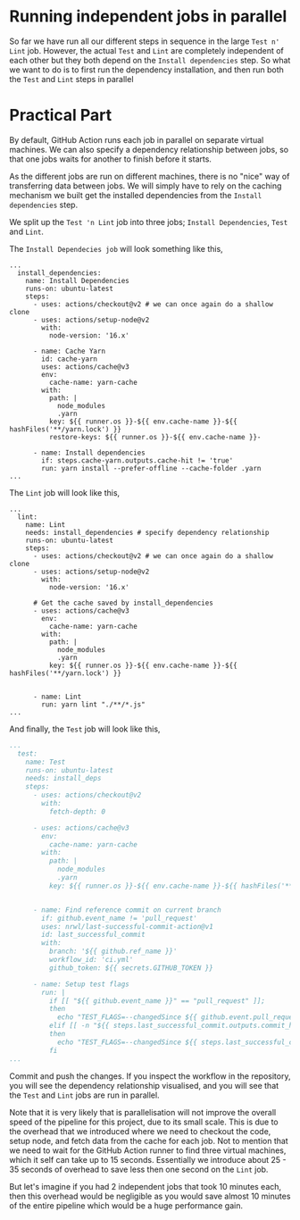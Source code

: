 # Running independent jobs in parallel

So far we have run all our different steps in sequence in the large `Test n' Lint` job. However, the actual `Test` and `Lint` are completely independent of each other but they both depend on the `Install dependencies` step. So what we want to do is to first run the dependency installation, and then run both the `Test` and `Lint` steps in parallel

# Practical Part

By default, GitHub Action runs each job in parallel on separate virtual machines. We can also specify a dependency relationship between jobs, so that one jobs waits for another to finish before it starts.

As the different jobs are run on different machines, there is no "nice" way of transferring data between jobs. We will simply have to rely on the caching mechanism we built get the installed dependencies from the `Install dependencies` step.

We split up the `Test 'n Lint` job into three jobs; `Install Dependencies`, `Test` and `Lint`.

The `Install Dependecies job` will look something like this,

```yarn
...
  install_dependencies:
    name: Install Dependencies
    runs-on: ubuntu-latest
    steps:
      - uses: actions/checkout@v2 # we can once again do a shallow clone
      - uses: actions/setup-node@v2
        with:
          node-version: '16.x'

      - name: Cache Yarn
        id: cache-yarn
        uses: actions/cache@v3
        env:
          cache-name: yarn-cache
        with:
          path: |
            node_modules
            .yarn
          key: ${{ runner.os }}-${{ env.cache-name }}-${{ hashFiles('**/yarn.lock') }}
          restore-keys: ${{ runner.os }}-${{ env.cache-name }}-

      - name: Install dependencies
        if: steps.cache-yarn.outputs.cache-hit != 'true'
        run: yarn install --prefer-offline --cache-folder .yarn
...
```

The `Lint` job will look like this,

```yarn
...
  lint:
    name: Lint
    needs: install_dependencies # specify dependency relationship
    runs-on: ubuntu-latest
    steps:
      - uses: actions/checkout@v2 # we can once again do a shallow clone
      - uses: actions/setup-node@v2
        with:
          node-version: '16.x'

      # Get the cache saved by install_dependencies
      - uses: actions/cache@v3
        env:
          cache-name: yarn-cache
        with:
          path: |
            node_modules
            .yarn
          key: ${{ runner.os }}-${{ env.cache-name }}-${{ hashFiles('**/yarn.lock') }}


      - name: Lint
        run: yarn lint "./**/*.js"
...
```

And finally, the `Test` job will look like this,

```yaml
...
  test:
    name: Test
    runs-on: ubuntu-latest
    needs: install_deps
    steps:
      - uses: actions/checkout@v2
        with:
          fetch-depth: 0

      - uses: actions/cache@v3
        env:
          cache-name: yarn-cache
        with:
          path: |
            node_modules
            .yarn
          key: ${{ runner.os }}-${{ env.cache-name }}-${{ hashFiles('**/yarn.lock') }}


      - name: Find reference commit on current branch
        if: github.event_name != 'pull_request'
        uses: nrwl/last-successful-commit-action@v1
        id: last_successful_commit
        with:
          branch: '${{ github.ref_name }}'
          workflow_id: 'ci.yml'
          github_token: ${{ secrets.GITHUB_TOKEN }}

      - name: Setup test flags
        run: |
          if [[ "${{ github.event_name }}" == "pull_request" ]];
          then
            echo "TEST_FLAGS=--changedSince ${{ github.event.pull_request.base.sha }}" >> $GITHUB_ENV
          elif [[ -n "${{ steps.last_successful_commit.outputs.commit_hash }}" ]];
          then
            echo "TEST_FLAGS=--changedSince ${{ steps.last_successful_commit.outputs.commit_hash }}" >> $GITHUB_ENV
          fi
...
```

Commit and push the changes. If you inspect the workflow in the repository, you will see the dependency relationship visualised, and you will see that the `Test` and `Lint` jobs are run in parallel.

Note that it is very likely that is parallelisation will not improve the overall speed of the pipeline for this project, due to its small scale. This is due to the overhead that we introduced where we need to checkout the code, setup node, and fetch data from the cache for each job. Not to mention that we need to wait for the GitHub Action runner to find three virtual machines, which it self can take up to 15 seconds. Essentially we introduce about 25 - 35 seconds of overhead to save less then one second on the `Lint` job.

But let's imagine if you had 2 independent jobs that took 10 minutes each, then this overhead would be negligible as you would save almost 10 minutes of the entire pipeline which would be a huge performance gain.
